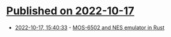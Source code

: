 # [Published on 2022-10-17](index.md)

* [2022-10-17, 15:40:33](https://lobste.rs/s/9dehez/mos_6502_nes_emulator_rust) - [MOS-6502 and NES emulator in Rust](https://github.com/henrikpersson/potatis)
